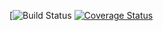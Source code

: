 [![Build Status](https://travis-ci.org/deadman23ru/gtest-master.svg?branch=main)
[![Coverage Status](https://coveralls.io/repos/seekerk/gtest/badge.svg?branch=master)](https://coveralls.io/github/seekerk/gtest?branch=master)
